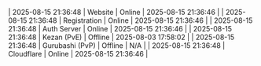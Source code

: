 | 2025-08-15 21:36:48 | Website | Online | 2025-08-15 21:36:46 |
| 2025-08-15 21:36:48 | Registration | Online | 2025-08-15 21:36:46 |
| 2025-08-15 21:36:48 | Auth Server | Online | 2025-08-15 21:36:46 |
| 2025-08-15 21:36:48 | Kezan (PvE) | Offline | 2025-08-03 17:58:02 |
| 2025-08-15 21:36:48 | Gurubashi (PvP) | Offline | N/A |
| 2025-08-15 21:36:48 | Cloudflare | Online | 2025-08-15 21:36:46 |
